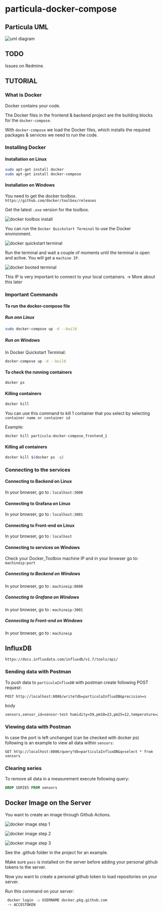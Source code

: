 # particula-docker-compose

## Particula UML

![uml diagram](./assets/uml-project.png)

## TODO

Issues on Redmine.

## TUTORIAL

### What is Docker

Docker contains your code.

The Docker files in the frontend & backend project are
the building blocks for the `docker-compose`.

With `docker-compose` we load the Docker files, which installs
the required packages & services we need to run the code.

### Installing Docker

#### Installation on Linux

```bash
sudo apt-get install docker
sudo apt-get install docker-compose
```

#### Installation on Windows

You need to get the docker toolbox. `https://github.com/docker/toolbox/releases`

Get the latest `.exe` version for the toolbox.

![docker toolbox install](./assets/docker-toolbox-install.jpg)

You can run the `Docker Quickstart Terminal` to use the Docker environment.

![docker quickstart terminal](./assets/docker-quickstart-terminal.png)

Run the terminal and wait a couple of moments until the
terminal is open and active. You will get a `machine IP`.

![docker booted terminal](./assets/docker-booted-terminal.png)

This IP is very important to connect to your local containers.
-> More about this later

### Important Commands

#### To run the docker-compose file

##### Run onn Linux

```bash
sudo docker-compose up -d --build
```

##### Run on Windows

In Docker Quickstart Terminal:

```bash
docker-compose up -d --build
```

#### To check the running containers

```bash
docker ps
```

#### Killing containers

```bash
docker kill
```

You can use this command to kill 1 container that you
select by selecting `container name or container id`

Example:

```bash
docker kill particula-docker-compose_frontend_1
```

#### Killing all containers

```bash
docker kill $(docker ps -q)
```

### Connecting to the services

#### Connecting to Backend on Linux

In your browser, go to : `localhost:3000`

#### Connecting to Grafana on Linux

In your browser, go to : `localhost:3001`

#### Connecting to Front-end on Linux

In your browser, go to : `localhost`

#### Connecting to services on Windows

Check your Docker_Toolbox machine IP and in your browser go to: `machineip:port`

##### Connecting to Backend on Windows

In your browser, go to : `machineip:8080`

##### Connecting to Grafana on Windows

In your browser, go to : `machineip:3001`

##### Connecting to Front-end on Windows

In your browser, go to : `machineip`

## InfluxDB

`https://docs.influxdata.com/influxdb/v1.7/tools/api/`

### Sending data with Postman

To push data to `particulaInfluxDB` with postman create following POST request:

```http
POST http://localhost:8086/write?db=particulaInfluxDB&precision=s
```

body

```markdown
sensors,sensor_id=sensor-test humidity=59,pm10=23,pm25=12,temperature=21.5 1581880318
```

### Viewing data with Postman

In case the port is left unchanged (can be checked with docker ps)
following is an example to view all data within `sensors`:

```http
GET http://localhost:8086/query?db=particulaInfluxDB&q=select * from sensors
```

### Clearing series

To remove all data in a measurement execute following query:

```sql
DROP SERIES FROM sensors
```

## Docker Image on the Server

You want to create an image through Github Actions.

![docker image step 1](./assets/image-creating-1.png)

![docker image step 2](./assets/image-creating-2.png)

![docker image step 3](./assets/image-creating-3.png)

See the .github folder in the project for an example.

Make sure `pass` is installed on the server before
adding your personal github tokens to the server.

Now you want to create a personal github token to
load repositories on your server.

Run this command on your server:

```bash
 docker login -u USERNAME docker.pkg.github.com
 -> ACCESTOKEN
```
